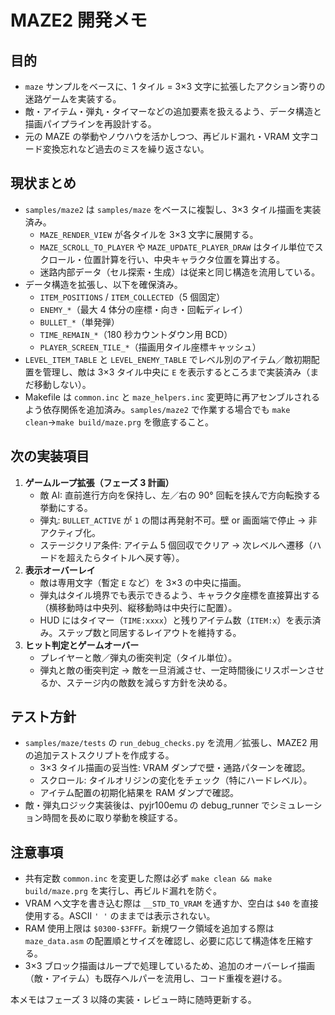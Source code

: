 # MAZE2 開発メモ

## 目的
- `maze` サンプルをベースに、1 タイル = 3×3 文字に拡張したアクション寄りの迷路ゲームを実装する。
- 敵・アイテム・弾丸・タイマーなどの追加要素を扱えるよう、データ構造と描画パイプラインを再設計する。
- 元の MAZE の挙動やノウハウを活かしつつ、再ビルド漏れ・VRAM 文字コード変換忘れなど過去のミスを繰り返さない。

## 現状まとめ
- `samples/maze2` は `samples/maze` をベースに複製し、3×3 タイル描画を実装済み。
  * `MAZE_RENDER_VIEW` が各タイルを 3×3 文字に展開する。
  * `MAZE_SCROLL_TO_PLAYER` や `MAZE_UPDATE_PLAYER_DRAW` はタイル単位でスクロール・位置計算を行い、中央キャラクタ位置を算出する。
  * 迷路内部データ（セル探索・生成）は従来と同じ構造を流用している。
- データ構造を拡張し、以下を確保済み。
  * `ITEM_POSITIONS` / `ITEM_COLLECTED`（5 個固定）
  * `ENEMY_*`（最大 4 体分の座標・向き・回転ディレイ）
  * `BULLET_*`（単発弾）
  * `TIME_REMAIN_*`（180 秒カウントダウン用 BCD）
  * `PLAYER_SCREEN_TILE_*`（描画用タイル座標キャッシュ）
- `LEVEL_ITEM_TABLE` と `LEVEL_ENEMY_TABLE` でレベル別のアイテム／敵初期配置を管理し、敵は 3×3 タイル中央に `E` を表示するところまで実装済み（まだ移動しない）。
- Makefile は `common.inc` と `maze_helpers.inc` 変更時に再アセンブルされるよう依存関係を追加済み。`samples/maze2` で作業する場合でも `make clean`→`make build/maze.prg` を徹底すること。

## 次の実装項目
1. **ゲームループ拡張（フェーズ 3 計画）**
   - 敵 AI: 直前進行方向を保持し、左／右の 90° 回転を挟んで方向転換する挙動にする。
   - 弾丸: `BULLET_ACTIVE` が `1` の間は再発射不可。壁 or 画面端で停止 → 非アクティブ化。
   - ステージクリア条件: アイテム 5 個回収でクリア → 次レベルへ遷移（ハードを超えたらタイトルへ戻す等）。
2. **表示オーバーレイ**
   - 敵は専用文字（暫定 `E` など）を 3×3 の中央に描画。
   - 弾丸はタイル境界でも表示できるよう、キャラクタ座標を直接算出する（横移動時は中央列、縦移動時は中央行に配置）。
   - HUD にはタイマー（`TIME:xxxx`）と残りアイテム数（`ITEM:x`）を表示済み。ステップ数と同居するレイアウトを維持する。
3. **ヒット判定とゲームオーバー**
   - プレイヤーと敵／弾丸の衝突判定（タイル単位）。
   - 弾丸と敵の衝突判定 → 敵を一旦消滅させ、一定時間後にリスポーンさせるか、ステージ内の敵数を減らす方針を決める。

## テスト方針
- `samples/maze/tests` の `run_debug_checks.py` を流用／拡張し、MAZE2 用の追加テストスクリプトを作成する。
  * 3×3 タイル描画の妥当性: VRAM ダンプで壁・通路パターンを確認。
  * スクロール: タイルオリジンの変化をチェック（特にハードレベル）。
  * アイテム配置の初期化結果を RAM ダンプで確認。
- 敵・弾丸ロジック実装後は、pyjr100emu の debug_runner でシミュレーション時間を長めに取り挙動を検証する。

## 注意事項
- 共有定数 `common.inc` を変更した際は必ず `make clean && make build/maze.prg` を実行し、再ビルド漏れを防ぐ。
- VRAM へ文字を書き込む際は `__STD_TO_VRAM` を通すか、空白は `$40` を直接使用する。ASCII `' '` のままでは表示されない。
- RAM 使用上限は `$0300-$3FFF`。新規ワーク領域を追加する際は `maze_data.asm` の配置順とサイズを確認し、必要に応じて構造体を圧縮する。
- 3×3 ブロック描画はループで処理しているため、追加のオーバーレイ描画（敵・アイテム）も既存ヘルパーを流用し、コード重複を避ける。

本メモはフェーズ 3 以降の実装・レビュー時に随時更新する。
